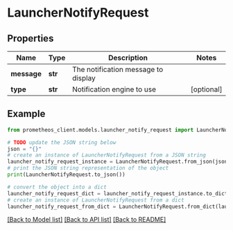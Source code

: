 # LauncherNotifyRequest


## Properties

Name | Type | Description | Notes
------------ | ------------- | ------------- | -------------
**message** | **str** | The notification message to display | 
**type** | **str** | Notification engine to use | [optional] 

## Example

```python
from prometheos_client.models.launcher_notify_request import LauncherNotifyRequest

# TODO update the JSON string below
json = "{}"
# create an instance of LauncherNotifyRequest from a JSON string
launcher_notify_request_instance = LauncherNotifyRequest.from_json(json)
# print the JSON string representation of the object
print(LauncherNotifyRequest.to_json())

# convert the object into a dict
launcher_notify_request_dict = launcher_notify_request_instance.to_dict()
# create an instance of LauncherNotifyRequest from a dict
launcher_notify_request_from_dict = LauncherNotifyRequest.from_dict(launcher_notify_request_dict)
```
[[Back to Model list]](../README.md#documentation-for-models) [[Back to API list]](../README.md#documentation-for-api-endpoints) [[Back to README]](../README.md)


